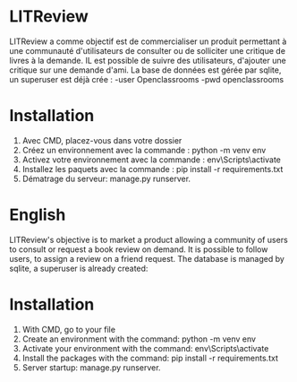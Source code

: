 #                                                                          LITReview



LITReview a comme objectif est de commercialiser un produit permettant à une communauté d'utilisateurs de consulter ou de solliciter une critique de livres à la demande.
IL est possible de suivre des utilisateurs, d'ajouter une critique sur une demande d'ami. 
La base de données est gérée par sqlite, un superuser est déjà crée :
-user Openclassrooms
-pwd openclassrooms



# Installation

1) Avec CMD, placez-vous dans votre dossier
2) Créez un environnement avec la commande : python -m venv env
3) Activez votre environnement avec la commande : env\Scripts\activate
4) Installez les paquets avec la commande : pip install -r requirements.txt
5) Dématrage du serveur: manage.py runserver.

# English 

LITReview's objective is to market a product allowing a community of users to consult or request a book review on demand.
It is possible to follow users, to assign a review on a friend request.
The database is managed by sqlite, a superuser is already created:

# Installation

1) With CMD, go to your file
2) Create an environment with the command: python -m venv env
3) Activate your environment with the command: env\Scripts\activate
4) Install the packages with the command: pip install -r requirements.txt
5) Server startup: manage.py runserver.
